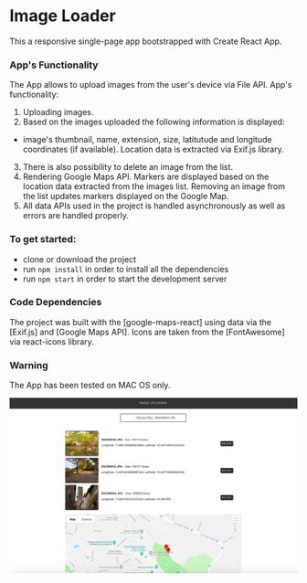 # Image Loader
This a responsive single-page app bootstrapped with Create React App.

### App's Functionality
The App allows to upload images from the user's device via File API. App's functionality:
1. Uploading images.  
2. Based on the images uploaded the following information is displayed:
- image's thumbnail, name, extension, size, latitutude and longitude coordinates (if available). Location data is extracted via Exif.js library. 
3. There is also possibility to delete an image from the list.
3. Rendering Google Maps API. Markers are displayed based on the location data extracted from the images list. Removing an image from the list updates markers displayed on the Google Map.    
5. All data APIs used in the project is handled asynchronously as well as errors are handled properly.  

### To get started:
* clone or download the project
* run `npm install` in order to install all the dependencies
* run `npm start` in order to start the development server

### Code Dependencies
The project was built with the [google-maps-react] using data via the [Exif.js] and [Google Maps API]. Icons are taken from the [FontAwesome] via react-icons library.

### Warning
The App has been tested on MAC OS only.

![Screenshot](image-loader.jpg)
